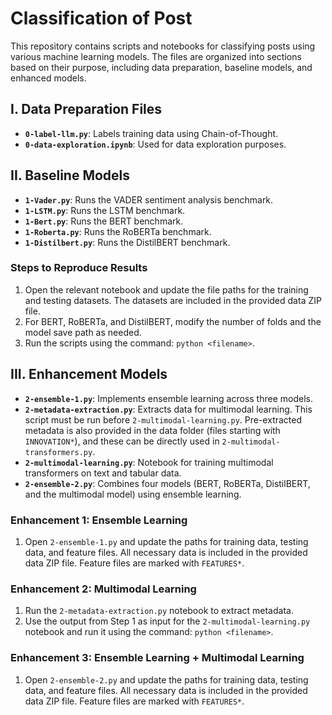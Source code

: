 # Classification of Post

This repository contains scripts and notebooks for classifying posts using various machine learning models. The files are organized into sections based on their purpose, including data preparation, baseline models, and enhanced models.

## I. Data Preparation Files
- **`0-label-llm.py`**: Labels training data using Chain-of-Thought.
- **`0-data-exploration.ipynb`**: Used for data exploration purposes.

## II. Baseline Models
- **`1-Vader.py`**: Runs the VADER sentiment analysis benchmark.
- **`1-LSTM.py`**: Runs the LSTM benchmark.
- **`1-Bert.py`**: Runs the BERT benchmark.
- **`1-Roberta.py`**: Runs the RoBERTa benchmark.
- **`1-Distilbert.py`**: Runs the DistilBERT benchmark.

### Steps to Reproduce Results
1. Open the relevant notebook and update the file paths for the training and testing datasets. The datasets are included in the provided data ZIP file.
2. For BERT, RoBERTa, and DistilBERT, modify the number of folds and the model save path as needed.
3. Run the scripts using the command: `python <filename>`.

## III. Enhancement Models
- **`2-ensemble-1.py`**: Implements ensemble learning across three models.
- **`2-metadata-extraction.py`**: Extracts data for multimodal learning. This script must be run before `2-multimodal-learning.py`. Pre-extracted metadata is also provided in the data folder (files starting with `INNOVATION*`), and these can be directly used in `2-multimodal-transformers.py`.
- **`2-multimodal-learning.py`**: Notebook for training multimodal transformers on text and tabular data.
- **`2-ensemble-2.py`**: Combines four models (BERT, RoBERTa, DistilBERT, and the multimodal model) using ensemble learning.

### Enhancement 1: Ensemble Learning
1. Open `2-ensemble-1.py` and update the paths for training data, testing data, and feature files. All necessary data is included in the provided data ZIP file. Feature files are marked with `FEATURES*`.

### Enhancement 2: Multimodal Learning
1. Run the `2-metadata-extraction.py` notebook to extract metadata.
2. Use the output from Step 1 as input for the `2-multimodal-learning.py` notebook and run it using the command: `python <filename>`.

### Enhancement 3: Ensemble Learning + Multimodal Learning
1. Open `2-ensemble-2.py` and update the paths for training data, testing data, and feature files. All necessary data is included in the provided data ZIP file. Feature files are marked with `FEATURES*`.
